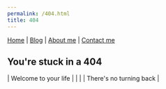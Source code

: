 ```yaml
---
permalink: /404.html
title: 404
---
```

[Home](index.md) | [Blog](blog.md) | [About me](about.md) | [Contact me](contact.md)
## You're stuck in a 404 

| Welcome to your life | |
| | There's no turning back |
